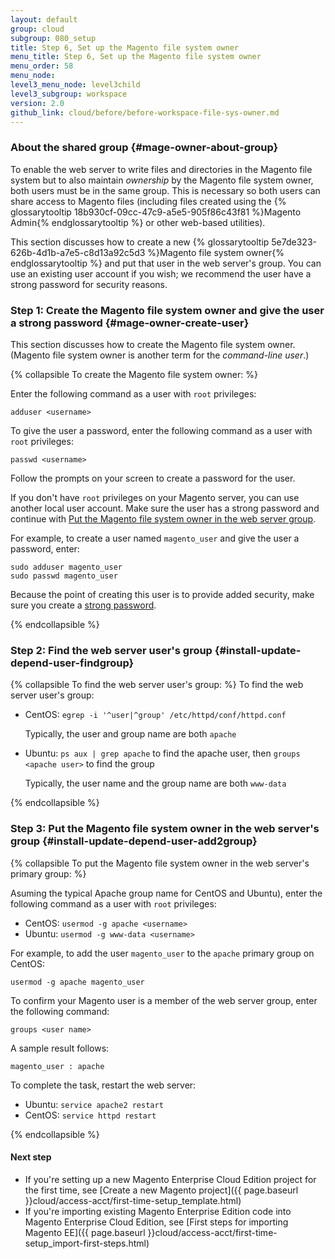 ```yaml
---
layout: default
group: cloud
subgroup: 080_setup
title: Step 6, Set up the Magento file system owner
menu_title: Step 6, Set up the Magento file system owner
menu_order: 58
menu_node: 
level3_menu_node: level3child
level3_subgroup: workspace
version: 2.0
github_link: cloud/before/before-workspace-file-sys-owner.md
---
```


### About the shared group {#mage-owner-about-group}
To enable the web server to write files and directories in the Magento file system but to also maintain *ownership* by the Magento file system owner, both users must be in the same group. This is necessary so both users can share access to Magento files (including files created using the {% glossarytooltip 18b930cf-09cc-47c9-a5e5-905f86c43f81 %}Magento Admin{% endglossarytooltip %} or other web-based utilities).

This section discusses how to create a new {% glossarytooltip 5e7de323-626b-4d1b-a7e5-c8d13a92c5d3 %}Magento file system owner{% endglossarytooltip %} and put that user in the web server's group. You can use an existing user account if you wish; we recommend the user have a strong password for security reasons.

### Step 1: Create the Magento file system owner and give the user a strong password {#mage-owner-create-user}
This section discusses how to create the Magento file system owner. (Magento file system owner is another term for the *command-line user*.)

{% collapsible To create the Magento file system owner: %}

Enter the following command as a user with `root` privileges:

	adduser <username>

To give the user a password, enter the following command as a user with `root` privileges:

	passwd <username>

Follow the prompts on your screen to create a password for the user.

<div class="bs-callout bs-callout-warning">
    <p>If you don't have <code>root</code> privileges on your Magento server, you can use another local user account. Make sure the user has a strong password and continue with <a href="#install-update-depend-user-group">Put the Magento file system owner in the web server group</a>.</p>
</div>

For example, to create a user named `magento_user` and give the user a password, enter:

	sudo adduser magento_user
	sudo passwd magento_user

<div class="bs-callout bs-callout-warning">
    <p>Because the point of creating this user is to provide added security, make sure you create a <a href="https://en.wikipedia.org/wiki/Password_strength" target="_blank">strong password</a>.</p>
</div>

{% endcollapsible %}

### Step 2: Find the web server user's group {#install-update-depend-user-findgroup}

{% collapsible To find the web server user's group: %}
To find the web server user's group:

*	CentOS: `egrep -i '^user|^group' /etc/httpd/conf/httpd.conf`

	Typically, the user and group name are both `apache`
*	Ubuntu: `ps aux | grep apache` to find the apache user, then `groups <apache user>` to find the group

	Typically, the user name and the group name are both `www-data`

{% endcollapsible %}

### Step 3: Put the Magento file system owner in the web server's group {#install-update-depend-user-add2group}

{% collapsible To put the Magento file system owner in the web server's primary group: %}

Asuming the typical Apache group name for CentOS and Ubuntu), enter the following command as a user with `root` privileges:

*	CentOS: `usermod -g apache <username>`
*	Ubuntu: `usermod -g www-data <username>`

For example, to add the user `magento_user` to the `apache` primary group on CentOS:

	usermod -g apache magento_user

To confirm your Magento user is a member of the web server group, enter the following command:

	groups <user name>

A sample result follows:

	magento_user : apache

To complete the task, restart the web server:

*	Ubuntu: `service apache2 restart`
*	CentOS: `service httpd restart`

{% endcollapsible %}

#### Next step
*	If you're setting up a new Magento Enterprise Cloud Edition project for the first time, see [Create a new Magento project]({{ page.baseurl }}cloud/access-acct/first-time-setup_template.html)
*	If you're importing existing Magento Enterprise Edition code into Magento Enterprise Cloud Edition, see [First steps for importing Magento EE]({{ page.baseurl }}cloud/access-acct/first-time-setup_import-first-steps.html)